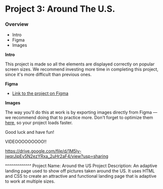 # Project 3: Around The U.S.

### Overview  

* Intro  
* Figma  
* Images  
  
**Intro**
  
This project is made so all the elements are displayed correctly on popular screen sizes. We recommend investing more time in completing this project, since it's more difficult than previous ones.  
  
**Figma**  
  
* [Link to the project on Figma](https://www.figma.com/file/ii4xxsJ0ghevUOcssTlHZv/Sprint-3%3A-Around-the-US?node-id=0%3A1)  
  
**Images**  
  
The way you'll do this at work is by exporting images directly from Figma — we recommend doing that to practice more. Don't forget to optimize them [here](https://tinypng.com/), so your project loads faster. 
  
Good luck and have fun!


VIDEOOOOOOOOO!!

https://drive.google.com/file/d/1M5ly-jwqrJipEy5N2ezYRxa_2uHr2aF4/view?usp=sharing

^^^^^^^^^^^^^
Project Name: Around the US
Project Description: An adaptive landing page used to show off pictures taken around the US. It uses HTML and CSS to create an attractive and functional landing page that is adaptive to work at multiple sizes.